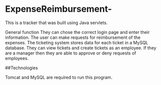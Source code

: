 # ExpenseReimbursement-

This is a tracker that was built using Java servlets.

General function 
They can chose the correct login page and enter their information. 
The user can make requests for reimbursement of the expenses.
The ticketing system stores data for each ticket in a MySQL database.
They can view tickets and create tickets as an employee.
If they are a manager then they are able to approve or deny requests of employees.

##Technologies

Tomcat and MySQL are required to run this program. 
